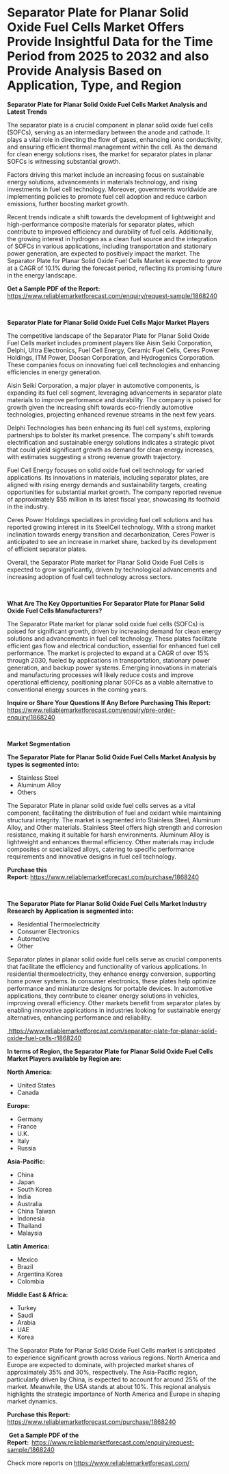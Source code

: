 <p><h1>Separator Plate for Planar Solid Oxide Fuel Cells Market Offers Provide Insightful Data for the Time Period from 2025 to 2032 and also Provide Analysis Based on Application, Type, and Region</h1></p><p><strong>Separator Plate for Planar Solid Oxide Fuel Cells Market Analysis and Latest Trends</strong></p>
<p><p>The separator plate is a crucial component in planar solid oxide fuel cells (SOFCs), serving as an intermediary between the anode and cathode. It plays a vital role in directing the flow of gases, enhancing ionic conductivity, and ensuring efficient thermal management within the cell. As the demand for clean energy solutions rises, the market for separator plates in planar SOFCs is witnessing substantial growth.</p><p>Factors driving this market include an increasing focus on sustainable energy solutions, advancements in materials technology, and rising investments in fuel cell technology. Moreover, governments worldwide are implementing policies to promote fuel cell adoption and reduce carbon emissions, further boosting market growth. </p><p>Recent trends indicate a shift towards the development of lightweight and high-performance composite materials for separator plates, which contribute to improved efficiency and durability of fuel cells. Additionally, the growing interest in hydrogen as a clean fuel source and the integration of SOFCs in various applications, including transportation and stationary power generation, are expected to positively impact the market. The Separator Plate for Planar Solid Oxide Fuel Cells Market is expected to grow at a CAGR of 10.1% during the forecast period, reflecting its promising future in the energy landscape.</p></p>
<p><strong>Get a Sample PDF of the Report:&nbsp;</strong> <a href="https://www.reliablemarketforecast.com/enquiry/request-sample/1868240?utm_campaign=2280&utm_medium=2&utm_source=Github&utm_content=ia&utm_term=14022025&utm_id=separator-plate-for-planar-solid-oxide-fuel-cells">https://www.reliablemarketforecast.com/enquiry/request-sample/1868240</a></p>
<p>&nbsp;</p>
<p><strong>Separator Plate for Planar Solid Oxide Fuel Cells Major Market Players</strong></p>
<p><p>The competitive landscape of the Separator Plate for Planar Solid Oxide Fuel Cells market includes prominent players like Aisin Seiki Corporation, Delphi, Ultra Electronics, Fuel Cell Energy, Ceramic Fuel Cells, Ceres Power Holdings, ITM Power, Doosan Corporation, and Hydrogenics Corporation. These companies focus on innovating fuel cell technologies and enhancing efficiencies in energy generation.</p><p>Aisin Seiki Corporation, a major player in automotive components, is expanding its fuel cell segment, leveraging advancements in separator plate materials to improve performance and durability. The company is poised for growth given the increasing shift towards eco-friendly automotive technologies, projecting enhanced revenue streams in the next few years.</p><p>Delphi Technologies has been enhancing its fuel cell systems, exploring partnerships to bolster its market presence. The company's shift towards electrification and sustainable energy solutions indicates a strategic pivot that could yield significant growth as demand for clean energy increases, with estimates suggesting a strong revenue growth trajectory.</p><p>Fuel Cell Energy focuses on solid oxide fuel cell technology for varied applications. Its innovations in materials, including separator plates, are aligned with rising energy demands and sustainability targets, creating opportunities for substantial market growth. The company reported revenue of approximately $55 million in its latest fiscal year, showcasing its foothold in the industry.</p><p>Ceres Power Holdings specializes in providing fuel cell solutions and has reported growing interest in its SteelCell technology. With a strong market inclination towards energy transition and decarbonization, Ceres Power is anticipated to see an increase in market share, backed by its development of efficient separator plates.</p><p>Overall, the Separator Plate market for Planar Solid Oxide Fuel Cells is expected to grow significantly, driven by technological advancements and increasing adoption of fuel cell technology across sectors.</p></p>
<p>&nbsp;</p>
<p><strong>What Are The Key Opportunities For Separator Plate for Planar Solid Oxide Fuel Cells Manufacturers?</strong></p>
<p><p>The Separator Plate market for planar solid oxide fuel cells (SOFCs) is poised for significant growth, driven by increasing demand for clean energy solutions and advancements in fuel cell technology. These plates facilitate efficient gas flow and electrical conduction, essential for enhanced fuel cell performance. The market is projected to expand at a CAGR of over 15% through 2030, fueled by applications in transportation, stationary power generation, and backup power systems. Emerging innovations in materials and manufacturing processes will likely reduce costs and improve operational efficiency, positioning planar SOFCs as a viable alternative to conventional energy sources in the coming years.</p></p>
<p><strong>Inquire or Share Your Questions If Any Before Purchasing This Report:</strong> <a href="https://www.reliablemarketforecast.com/enquiry/pre-order-enquiry/1868240?utm_campaign=2280&utm_medium=2&utm_source=Github&utm_content=ia&utm_term=14022025&utm_id=separator-plate-for-planar-solid-oxide-fuel-cells">https://www.reliablemarketforecast.com/enquiry/pre-order-enquiry/1868240</a></p>
<p>&nbsp;</p>
<p><strong>Market Segmentation</strong></p>
<p><strong>The Separator Plate for Planar Solid Oxide Fuel Cells Market Analysis by types is segmented into:</strong></p>
<p><ul><li>Stainless Steel</li><li>Aluminum Alloy</li><li>Others</li></ul></p>
<p><p>The Separator Plate in planar solid oxide fuel cells serves as a vital component, facilitating the distribution of fuel and oxidant while maintaining structural integrity. The market is segmented into Stainless Steel, Aluminum Alloy, and Other materials. Stainless Steel offers high strength and corrosion resistance, making it suitable for harsh environments. Aluminum Alloy is lightweight and enhances thermal efficiency. Other materials may include composites or specialized alloys, catering to specific performance requirements and innovative designs in fuel cell technology.</p></p>
<p><strong>Purchase this Report:&nbsp;</strong><a href="https://www.reliablemarketforecast.com/purchase/1868240?utm_campaign=2280&utm_medium=2&utm_source=Github&utm_content=ia&utm_term=14022025&utm_id=separator-plate-for-planar-solid-oxide-fuel-cells">https://www.reliablemarketforecast.com/purchase/1868240</a></p>
<p>&nbsp;</p>
<p><strong>The Separator Plate for Planar Solid Oxide Fuel Cells Market Industry Research by Application is segmented into:</strong></p>
<p><ul><li>Residential Thermoelectricity</li><li>Consumer Electronics</li><li>Automotive</li><li>Other</li></ul></p>
<p><p>Separator plates in planar solid oxide fuel cells serve as crucial components that facilitate the efficiency and functionality of various applications. In residential thermoelectricity, they enhance energy conversion, supporting home power systems. In consumer electronics, these plates help optimize performance and miniaturize designs for portable devices. In automotive applications, they contribute to cleaner energy solutions in vehicles, improving overall efficiency. Other markets benefit from separator plates by enabling innovative applications in industries looking for sustainable energy alternatives, enhancing performance and reliability.</p></p>
<p><a href="https://www.reliablemarketforecast.com/separator-plate-for-planar-solid-oxide-fuel-cells-r1868240?utm_campaign=2280&utm_medium=2&utm_source=Github&utm_content=ia&utm_term=14022025&utm_id=separator-plate-for-planar-solid-oxide-fuel-cells">&nbsp;https://www.reliablemarketforecast.com/separator-plate-for-planar-solid-oxide-fuel-cells-r1868240</a></p>
<p><strong>In terms of Region, the Separator Plate for Planar Solid Oxide Fuel Cells Market Players available by Region are:</strong></p>
<p>
    <p> <strong> North America: </strong>
        <ul>
            <li>United States</li>
            <li>Canada</li>
        </ul>
        </p> 
    <p> <strong> Europe: </strong>
        <ul>
            <li>Germany</li>
            <li>France</li>
            <li>U.K.</li>
            <li>Italy</li>
            <li>Russia</li>
        </ul>
        </p> 
    <p> <strong> Asia-Pacific: </strong>
        <ul>
            <li>China</li>
            <li>Japan</li>
            <li>South Korea</li>
            <li>India</li>
            <li>Australia</li>
            <li>China Taiwan</li>
            <li>Indonesia</li>
            <li>Thailand</li>
            <li>Malaysia</li>
        </ul>
        </p> 
    <p> <strong> Latin America: </strong>
        <ul>
            <li>Mexico</li>
            <li>Brazil</li>
            <li>Argentina Korea</li>
            <li>Colombia</li>
        </ul>
        </p> 
    <p> <strong> Middle East & Africa: </strong>
        <ul>
            <li>Turkey</li>
            <li>Saudi</li>
            <li>Arabia</li>
            <li>UAE</li>
            <li>Korea</li>
        </ul>
    </p>
    </p>
<p><p>The Separator Plate for Planar Solid Oxide Fuel Cells market is anticipated to experience significant growth across various regions. North America and Europe are expected to dominate, with projected market shares of approximately 35% and 30%, respectively. The Asia-Pacific region, particularly driven by China, is expected to account for around 25% of the market. Meanwhile, the USA stands at about 10%. This regional analysis highlights the strategic importance of North America and Europe in shaping market dynamics.</p></p>
<p><strong>Purchase this Report: </strong><a href="https://www.reliablemarketforecast.com/purchase/1868240?utm_campaign=2280&utm_medium=2&utm_source=Github&utm_content=ia&utm_term=14022025&utm_id=separator-plate-for-planar-solid-oxide-fuel-cells">https://www.reliablemarketforecast.com/purchase/1868240</a></p>
<p>&nbsp;<strong>Get a Sample PDF of the Report:&nbsp;&nbsp;</strong><a href="https://www.reliablemarketforecast.com/enquiry/request-sample/1868240?utm_campaign=2280&utm_medium=2&utm_source=Github&utm_content=ia&utm_term=14022025&utm_id=separator-plate-for-planar-solid-oxide-fuel-cells">https://www.reliablemarketforecast.com/enquiry/request-sample/1868240</a></p>
<p><strong></strong></p>
<p>Check more reports on <a href="https://www.reliablemarketforecast.com/?utm_campaign=2280&utm_medium=2&utm_source=Github&utm_content=ia&utm_term=14022025&utm_id=separator-plate-for-planar-solid-oxide-fuel-cells">https://www.reliablemarketforecast.com/</a></p>